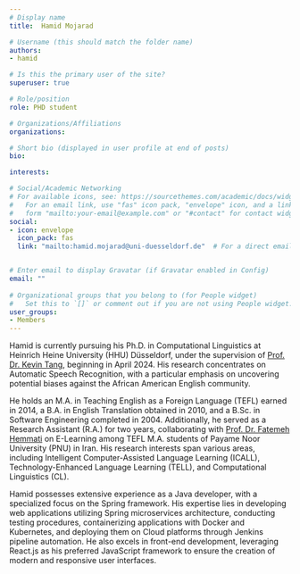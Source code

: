 ```yaml
---
# Display name
title:  Hamid Mojarad

# Username (this should match the folder name)
authors:
- hamid

# Is this the primary user of the site?
superuser: true

# Role/position
role: PHD student 

# Organizations/Affiliations
organizations:

# Short bio (displayed in user profile at end of posts)
bio: 

interests:

# Social/Academic Networking
# For available icons, see: https://sourcethemes.com/academic/docs/widgets/#icons
#   For an email link, use "fas" icon pack, "envelope" icon, and a link in the
#   form "mailto:your-email@example.com" or "#contact" for contact widget.
social:
- icon: envelope
  icon_pack: fas
  link: "mailto:hamid.mojarad@uni-duesseldorf.de"  # For a direct email link, use "mailto:test@example.org".


# Enter email to display Gravatar (if Gravatar enabled in Config)
email: ""
  
# Organizational groups that you belong to (for People widget)
#   Set this to `[]` or comment out if you are not using People widget.  
user_groups:
- Members
---
```

Hamid is currently pursuing his Ph.D. in Computational Linguistics at Heinrich Heine University (HHU) Düsseldorf, under the supervision of [Prof. Dr. Kevin Tang](https://slam.phil.hhu.de/authors/kevin/), beginning in April 2024. His research concentrates on Automatic Speech Recognition, with a particular emphasis on uncovering potential biases against the African American English community.

He holds an M.A. in Teaching English as a Foreign Language (TEFL) earned in 2014, a B.A. in English Translation obtained in 2010, and a B.Sc. in Software Engineering completed in 2004. Additionally, he served as a Research Assistant (R.A.) for two years, collaborating with [Prof. Dr. Fatemeh Hemmati](https://scholar.google.com/citations?user=zBb2IeQAAAAJ&hl=en) on E-Learning among TEFL M.A. students of Payame Noor University (PNU) in Iran. His research interests span various areas, including Intelligent Computer-Assisted Language Learning (ICALL), Technology-Enhanced Language Learning (TELL), and Computational Linguistics (CL).

Hamid possesses extensive experience as a Java developer, with a specialized focus on the Spring framework. His expertise lies in developing web applications utilizing Spring microservices architecture, conducting testing procedures, containerizing applications with Docker and Kubernetes, and deploying them on Cloud platforms through Jenkins pipeline automation. He also excels in front-end development, leveraging React.js as his preferred JavaScript framework to ensure the creation of modern and responsive user interfaces.

